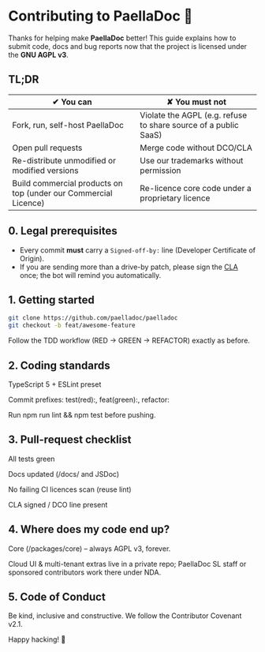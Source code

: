 # Contributing to PaellaDoc 🚀

Thanks for helping make **PaellaDoc** better!  This guide explains how to
submit code, docs and bug reports now that the project is licensed under
the **GNU AGPL v3**.

## TL;DR
| ✔ You can | ✘ You must not |
|-----------|---------------|
| Fork, run, self-host PaellaDoc | Violate the AGPL (e.g. refuse to share source of a public SaaS) |
| Open pull requests | Merge code without DCO/CLA |
| Re-distribute unmodified or modified versions | Use our trademarks without permission |
| Build commercial products on top (under our Commercial Licence) | Re-licence core code under a proprietary licence |

## 0. Legal prerequisites

* Every commit **must** carry a `Signed-off-by:` line (Developer
  Certificate of Origin).  
* If you are sending more than a drive-by patch, please sign the
  [CLA](./CLA.md) once; the bot will remind you automatically.

## 1. Getting started

```bash
git clone https://github.com/paelladoc/paelladoc
git checkout -b feat/awesome-feature
```

Follow the TDD workflow (RED → GREEN → REFACTOR) exactly as before.

## 2. Coding standards
TypeScript 5 + ESLint preset

Commit prefixes: test(red):, feat(green):, refactor:

Run npm run lint && npm test before pushing.

## 3. Pull-request checklist
 All tests green

 Docs updated (/docs/ and JSDoc)

 No failing CI licences scan (reuse lint)

 CLA signed / DCO line present

## 4. Where does my code end up?
Core (/packages/core) – always AGPL v3, forever.

Cloud UI & multi-tenant extras live in a private repo; PaellaDoc SL staff or sponsored contributors work there under NDA.

## 5. Code of Conduct
Be kind, inclusive and constructive. We follow the Contributor Covenant v2.1.

Happy hacking! 🍤 